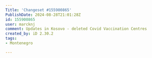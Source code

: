 ```yaml
---
Title: 'Changeset #155900865'
PublishDate: 2024-08-28T21:01:28Z
id: 155900865
user: marcknj
comment: Updates in Kosovo - deleted Covid Vaccination Centres
created_by: iD 2.30.2
tags:
- Montenegro

---
```

